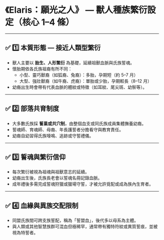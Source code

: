 
# 《Elaris：願光之人》 — 獸人種族繁衍設定（核心 1–4 條）

---

## ✅ 1️⃣ 本質形態 — 接近人類型繁衍
- 獸人主要以 **胎生、人形繁衍** 為基礎，延續祖獸血脈與氏族誓魂。
- 懷胎期依各氏族祖裔有所不同：
  - 小型、靈巧獸裔（如狐裔、兔裔）：多胎，孕期短（約 5–7 月）
  - 大型、強壯獸裔（如牛裔、虎裔）：單胎或少胎，孕期較長（8–12 月）
- 幼裔出生時會帶有代表血脈的體紋或特徵（如耳紋、尾尖斑、幼鬃等）。

---

## ✅ 2️⃣ 部落共育制度
- 大多數氏族採 **誓巢或共穴制**，由整個血支或同氏族成員集體撫養幼裔。
- 誓魂師、育魂師、母裔、年長護誓者分擔看守與教育責任。
- 幼裔自幼習得氏族嚎鳴、追跡或守誓禮儀。

---

## ✅ 3️⃣ 誓魂與繁衍信仰
- 每次繁衍被視為祖魂與祖獸意志的延續。
- 幼裔出生後，氏族長老會以誓魂名冊記錄血脈。
- 成年禮後多需完成誓魂狩獵或獵場守誓，才被允許覓配或成為族內生育者。

---

## ✅ 4️⃣ 血緣與異族交配限制
- 同盟氏族間可跨支族誓配，稱為「誓盟血」，後代多以母系為主體。
- 與人類或其他智慧族群可混血但極稀罕，通常帶有獨特符紋或異質誓痕，並被視為特誓者。
